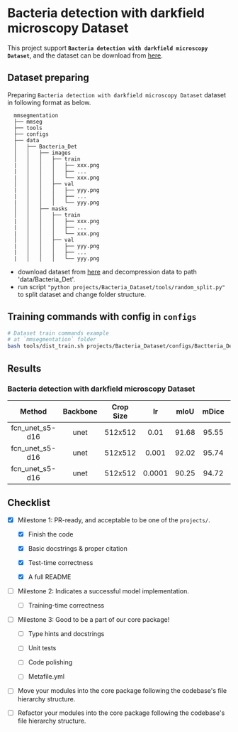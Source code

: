 # Bacteria detection with darkfield microscopy Dataset

This project support **`Bacteria detection with darkfield microscopy Dataset`**, and the dataset can be download from [here](https://tianchi.aliyun.com/dataset/94411).

## Dataset preparing

Preparing `Bacteria detection with darkfield microscopy Dataset` dataset in following format as below.

```none
  mmsegmentation
  ├── mmseg
  ├── tools
  ├── configs
  ├── data
  │   ├── Bacteria_Det
  │   │   ├── images
  │   │   │   ├── train
  |   │   │   │   ├── xxx.png
  |   │   │   │   ├── ...
  |   │   │   │   └── xxx.png
  │   │   │   ├── val
  |   │   │   │   ├── yyy.png
  |   │   │   │   ├── ...
  |   │   │   │   └── yyy.png
  │   │   ├── masks
  │   │   │   ├── train
  |   │   │   │   ├── xxx.png
  |   │   │   │   ├── ...
  |   │   │   │   └── xxx.png
  │   │   │   ├── val
  |   │   │   │   ├── yyy.png
  |   │   │   │   ├── ...
  |   │   │   │   └── yyy.png
```

- download dataset from [here](https://tianchi.aliyun.com/dataset/94411) and decompression data to path 'data/Bacteria_Det'.
- run script `"python projects/Bacteria_Dataset/tools/random_split.py"` to split dataset and change folder structure.

## Training commands with config in `configs`

```bash
# Dataset train commands example
# at `mmsegmentation` folder
bash tools/dist_train.sh projects/Bacteria_Dataset/configs/Bactteria_Det_unet_0.01_CrossEntropyLoss.py 4
```

## Results

### Bacteria detection with darkfield microscopy Dataset

|     Method      | Backbone | Crop Size |   lr   | mIoU  | mDice |                                                                       config                                                                        |
| :-------------: | :------: | :-------: | :----: | :---: | :---: | :-------------------------------------------------------------------------------------------------------------------------------------------------: |
| fcn_unet_s5-d16 |   unet   |  512x512  |  0.01  | 91.68 | 95.55 |  [config](https://github.com/open-mmlab/mmsegmentation/tree/dev-1.x/projects/Bacteria_Dataset/configs/Bactteria_Det_unet_0.01_CrossEntropyLoss.py)  |
| fcn_unet_s5-d16 |   unet   |  512x512  | 0.001  | 92.02 | 95.74 | [config](https://github.com/open-mmlab/mmsegmentation/tree/dev-1.x/projects/Bacteria_Dataset/configs/Bactteria_Det_unet_0.001_CrossEntropyLoss.py)  |
| fcn_unet_s5-d16 |   unet   |  512x512  | 0.0001 | 90.25 | 94.72 | [config](https://github.com/open-mmlab/mmsegmentation/tree/dev-1.x/projects/Bacteria_Dataset/configs/Bactteria_Det_unet_0.0001_CrossEntropyLoss.py) |

## Checklist

- [x] Milestone 1: PR-ready, and acceptable to be one of the `projects/`.

  - [x] Finish the code

  - [x] Basic docstrings & proper citation

  - [x] Test-time correctness

  - [x] A full README

- [ ] Milestone 2: Indicates a successful model implementation.

  - [ ] Training-time correctness

- [ ] Milestone 3: Good to be a part of our core package!

  - [ ] Type hints and docstrings

  - [ ] Unit tests

  - [ ] Code polishing

  - [ ] Metafile.yml

- [ ] Move your modules into the core package following the codebase's file hierarchy structure.

- [ ] Refactor your modules into the core package following the codebase's file hierarchy structure.
